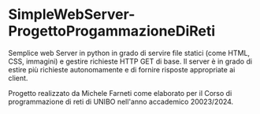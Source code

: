 # SimpleWebServer-ProgettoProgammazioneDiReti
Semplice web Server in python in grado di servire file statici (come HTML, CSS, immagini) e gestire richieste HTTP GET di base. Il server è in grado di estire più richieste autonomamente e di fornire risposte appropriate ai client.

Progetto realizzato da Michele Farneti come elaborato per il Corso di programmazione di reti di UNIBO nell'anno accademico 20023/2024.
